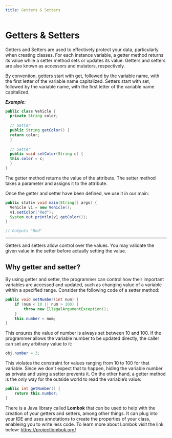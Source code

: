 ```yaml
---
title: Getters & Setters
---
```


# Getters & Setters
Getters and Setters are used to effectively protect your data, particularly when creating classes. For each instance variable, a getter method returns its value while a setter method sets or updates its value. Getters and setters are also known as accessors and mutators, respectively.

By convention, getters start with get, followed by the variable name, with the first letter of the variable name capitalized. Setters start with set, followed by the variable name, with the first letter of the variable name capitalized.

***Example:***
```java
public class Vehicle {
  private String color;
  
  // Getter
  public String getColor() {
  return color;
  }
  
  // Setter
  public void setColor(String c) {
  this.color = c;
  }
}
```
The getter method returns the value of the attribute.
The setter method takes a parameter and assigns it to the attribute.

Once the getter and setter have been defined, we use it in our main:
```java
public stativ void main(String[] args) {
  Vehicle v1 = new Vehicle();
  v1.setColor("Red");
  System.out.println(v1.getColor());
}

// Outputs "Red"
```
****************
Getters and setters allow control over the values.  You may validate the given value in the setter before actually setting the value.


## Why getter and setter?

By using getter and setter, the programmer can control how their important variables are accessed and updated, such as changing value of a variable within a specified range. Consider the following code of a setter method:
```java
public void setNumber(int num) {
    if (num < 10 || num > 100) {
        throw new IllegalArgumentException();
    }
    this.number = num;
}
```
This ensures the value of number is always set between 10 and 100.  If the programmer allows the variable number to be updated directly, the caller can set any arbitrary value to it:
```java
obj.number = 3;
```

This violates the constraint for values ranging from 10 to 100 for that variable. Since we don't expect that to happen, hiding the variable number as private and using a setter prevents it.
On the other hand, a getter method is the only way for the outside world to read the variable’s value:
```java
public int getNumber() {
    return this.number;
}
```
There is a Java library called **Lombok** that can be used to help with the creation of your getters and setters, among other things. It can plug into your IDE and uses annotations to create the properties of your class, enableing you to write less code.
To learn more about Lombok visit the link below:
https://projectlombok.org/

